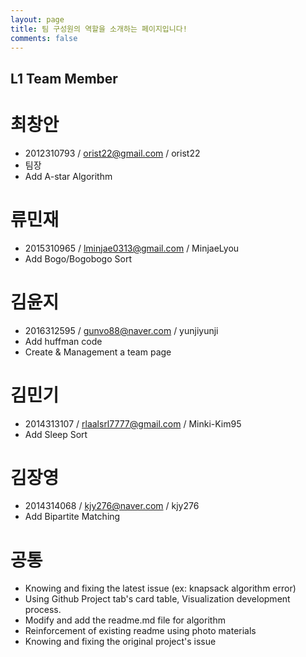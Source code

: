 ```yaml
---
layout: page
title: 팀 구성원의 역할을 소개하는 페이지입니다!
comments: false
---
```



## L1 Team Member

# 최창안
- 2012310793 / orist22@gmail.com / orist22
- 팀장
- Add A-star Algorithm  

# 류민재
- 2015310965 / lminjae0313@gmail.com / MinjaeLyou
- Add Bogo/Bogobogo Sort

# 김윤지
- 2016312595 / gunvo88@naver.com / yunjiyunji
- Add huffman code
- Create & Management a team page

# 김민기
- 2014313107 / rlaalsrl7777@gmail.com / Minki-Kim95
- Add Sleep Sort 

# 김장영
- 2014314068 / kjy276@naver.com / kjy276
- Add Bipartite Matching 

# 공통
- Knowing and fixing the latest issue (ex: knapsack algorithm error) 
- Using Github Project tab's card table, Visualization development process.
- Modify and add the readme.md file for algorithm
- Reinforcement of existing readme using photo materials
- Knowing and fixing the original project's issue
